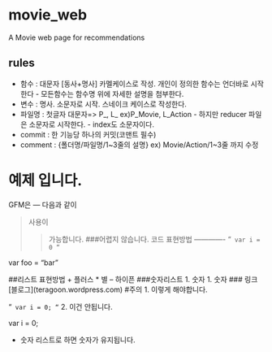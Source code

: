 # movie_web
A Movie web page for recommendations

## rules
* 함수 : 대문자 [동사+명사] 카멜케이스로 작성. 개인이 정의한 함수는 언더바로 시작한다 
       - 모든함수는 함수명 위에 자세한 설명을 첨부한다.
* 변수 : 명사. 소문자로 시작. 스네이크 케이스로 작성한다.
* 파일명 : 첫글자 대문자=> P_, L_ ex)P_Movie, L_Action
        - 하지만 reducer 파일은 소문자로 시작한다.
        - index도 소문자이다.
* commit : 한 기능당 하나의 커밋(코맨트 필수)
* comment : {폴더명/파일명/1~3줄의 설명} ex) Movie/Action/1~3줄 까지 수정

예제 입니다.
============
GFM은
—
다음과
같이
>사용이
>>가능합니다.
>###어렵지 않습니다.
코드 표현방법
————-
“`
var i = 0
“`

var foo = “bar”
<html> </html>
##리스트 표현방법
+ 플러스
* 별
– 하이픈
###숫자리스트
1. 숫자
1. 숫자
### 링크
[블로그](teragoon.wordpress.com)
#주의
1. 이렇게 해야합니다.

“`
var i = 0;
“`
2. 이건 안됩니다.

var i = 0;
* 숫자 리스트로 하면 숫자가 유지됩니다.
